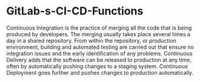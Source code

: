# GitLab-s-CI-CD-Functions
Continuous Integration is the practice of merging all the code that is being produced by developers. The merging usually takes place several times a day in a shared repository. From within the repository, or production environment, building and automated testing are carried out that ensure no integration issues and the early identification of any problems.    Continuous Delivery adds that the software can be released to production at any time, often by automatically pushing changes to a staging system.   Continuous Deployment goes further and pushes changes to production automatically.
